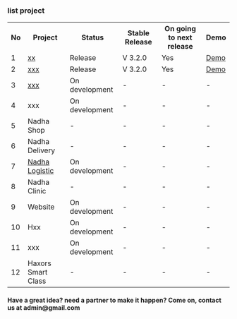###  list project
<span align='center'>
<table width='100%'>
  <tr>
    <th>No</th><th>Project</th><th>Status</th><th>Stable Release</th><th>On going to next release</th><th>Demo</th>
  </tr>
  <tr>
    <td>1</td><td><a href='https://github.com/ '>xx</a></td><td>Release</td><td>V 3.2.0</td><td>Yes</td><td><a href='#'>Demo</a></td>
  </tr>
   <tr>
    <td>2</td><td><a href='https://github.com/ '>xxx</a></td><td>Release</td><td>V 3.2.0</td><td>Yes</td><td><a href='#'>Demo</a></td>
  </tr>
   <tr>
    <td>3</td><td><a href='https://github.com/ '>xxx</a></td><td>On development</td><td>-</td><td>-</td><td>-</td>
  </tr>
   <tr>
    <td>4</td><td>xxx</td><td>On development</td><td>-</td><td>-</td><td>-</td>
  </tr>
   <tr>
    <td>5</td><td>Nadha Shop</td><td>-</td><td>-</td><td>-</td><td>-</td>
  </tr>
   <tr>
    <td>6</td><td>Nadha Delivery</td><td>-</td><td>-</td><td>-</td><td>-</td>
  </tr>
   <tr>
    <td>7</td><td><a href='https://github.com/ '>Nadha Logistic</a></td><td>On development</td><td>-</td><td>-</td><td>-</td>
  </tr>
   <tr>
    <td>8</td><td>Nadha Clinic</td><td>-</td><td>-</td><td>-</td><td>-</td>
  </tr>
  <tr>
    <td>9</td><td> Website</td><td>On development</td><td>-</td><td>-</td><td>-</td>
  </tr>
  <tr>
    <td>10</td><td>Hxx</td><td>On development</td><td>-</td><td>-</td><td>-</td>
  </tr>
  <tr>
    <td>11</td><td>xxx</td><td>On development</td><td>-</td><td>-</td><td>-</td>
  </tr>
  <tr>
    <td>12</td><td>Haxors Smart Class</td><td>-</td><td>-</td><td>-</td><td>-</td>
  </tr>
</table>
</span>
<h4>Have a great idea? need a partner to make it happen? Come on, contact us at admin@gmail.com</h4>
